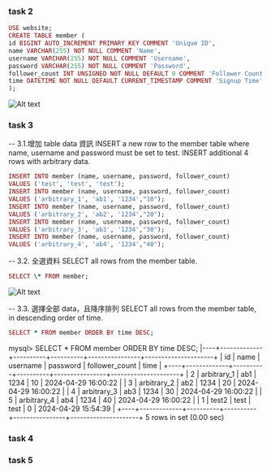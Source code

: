 ### task 2

```ruby
USE website;
CREATE TABLE member (
id BIGINT AUTO_INCREMENT PRIMARY KEY COMMENT 'Unique ID',
name VARCHAR(255) NOT NULL COMMENT 'Name',
username VARCHAR(255) NOT NULL COMMENT 'Username',
password VARCHAR(255) NOT NULL COMMENT 'Password',
follower_count INT UNSIGNED NOT NULL DEFAULT 0 COMMENT 'Follower Count',
time DATETIME NOT NULL DEFAULT CURRENT_TIMESTAMP COMMENT 'Signup Time'
);
```

![Alt text](https://raphafang.github.io/w5_MySQL/img%20/mysql%3E%20DESCRIBE%20member.png "Optional Title")

### task 3

-- 3.1.增加 table data 資訊
INSERT a new row to the member table where name, username and password must be set to test. INSERT additional 4 rows with arbitrary data.

```ruby
INSERT INTO member (name, username, password, follower_count)
VALUES ('test', 'test', 'test');
INSERT INTO member (name, username, password, follower_count)
VALUES ('arbitrary_1', 'ab1', '1234',"10");
INSERT INTO member (name, username, password, follower_count)
VALUES ('arbitrary_2', 'ab2', '1234',"20");
INSERT INTO member (name, username, password, follower_count)
VALUES ('arbitrary_3', 'ab3', '1234',"30");
INSERT INTO member (name, username, password, follower_count)
VALUES ('arbitrary_4', 'ab4', '1234',"40");
```

-- 3.2. 全選資料
SELECT all rows from the member table.

```ruby
SELECT \* FROM member;
```

![Alt text](/relative/path/to/img.jpg?raw=true "Optional Title")

-- 3.3. 選擇全部 data，且降序排列
SELECT all rows from the member table, in descending order of time.

```ruby
SELECT * FROM member ORDER BY time DESC;
```

mysql> SELECT \* FROM member ORDER BY time DESC;
|----+-------------+----------+----------+----------------+---------------------+
| id | name | username | password | follower_count | time |
+----+-------------+----------+----------+----------------+---------------------+
| 2 | arbitrary_1 | ab1 | 1234 | 10 | 2024-04-29 16:00:22 |
| 3 | arbitrary_2 | ab2 | 1234 | 20 | 2024-04-29 16:00:22 |
| 4 | arbitrary_3 | ab3 | 1234 | 30 | 2024-04-29 16:00:22 |
| 5 | arbitrary_4 | ab4 | 1234 | 40 | 2024-04-29 16:00:22 |
| 1 | test2 | test | test | 0 | 2024-04-29 15:54:39 |
+----+-------------+----------+----------+----------------+---------------------+
5 rows in set (0.00 sec)

### task 4

### task 5
